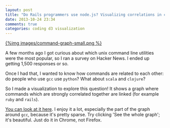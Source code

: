 ```yaml
---
layout: post
title: "Do Rails programmers use node.js? Visualizing correlations in command usage"
date: 2013-10-24 23:34
comments: true
categories: coding d3 visualization
---
```


[{%img images/command-graph-small.png %}](http://jvns.ca/projects/unix-command-survey/graph.html)


A few months ago I got curious about which unix command line utilities were
the most popular, so I ran a survey on Hacker News. I ended up getting 1,500
responses or so.

Once I had that, I wanted to know how commands are related to each other: do
people who use `gcc` use `python`? What about `scala` and `clojure`?

So I made a visualization to explore this question! It shows a graph where commands which
are strongly correlated together are linked (for example `ruby` and `rails`).

[You can look at it here](http://jvns.ca/projects/unix-command-survey/graph.html).
I enjoy it a lot, especially the part of the graph around `gcc`, because it's
pretty sparse. Try clicking 'See the whole graph'; it's beautiful. Just do it in 
Chrome, not Firefox.
